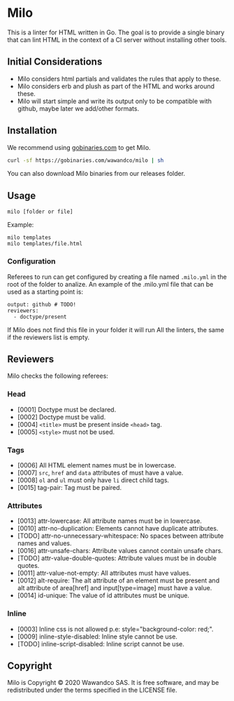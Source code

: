 # Milo

This is a linter for HTML written in Go. The goal is to provide a single binary that can lint HTML in the context of a CI server without installing other tools.

## Initial Considerations

- Milo considers html partials and validates the rules that apply to these.
- Milo considers erb and plush as part of the HTML and works around these.
- Milo will start simple and write its output only to be compatible with github, maybe later we add/other formats.

## Installation

We recommend using [gobinaries.com](gobinaries.com) to get Milo.

```sh
curl -sf https://gobinaries.com/wawandco/milo | sh
```

You can also download Milo binaries from our releases folder.

## Usage

```
milo [folder or file]
```

Example:

```
milo templates
milo templates/file.html
```

### Configuration

Referees to run can get configured by creating a file named `.milo.yml` in the root of the folder to analize. An example of the .milo.yml file that can be used as a starting point is:

```
output: github # TODO!
reviewers:
  - doctype/present 
```

If Milo does not find this file in your folder it will run All the linters, the same if the reviewers list is empty.

## Reviewers

Milo checks the following referees:

### Head

- [0001] Doctype must be declared.
- [0002] Doctype must be valid.
- [0004] `<title>` must be present inside `<head>` tag.
- [0005] `<style>` must not be used.

### Tags

- [0006] All HTML element names must be in lowercase.
- [0007] `src`, `href` and `data` attributes of must have a value.
- [0008] `ol` and `ul` must only have `li` direct child tags.
- [0015] tag-pair: Tag must be paired.

### Attributes

- [0013] attr-lowercase: All attribute names must be in lowercase.
- [0010] attr-no-duplication: Elements cannot have duplicate attributes.
- [TODO] attr-no-unnecessary-whitespace: No spaces between attribute names and values.
- [0016] attr-unsafe-chars: Attribute values cannot contain unsafe chars.
- [TODO] attr-value-double-quotes: Attribute values must be in double quotes.
- [0011] attr-value-not-empty: All attributes must have values.
- [0012] alt-require: The alt attribute of an element must be present and alt attribute of area[href] and input[type=image] must have a value.
- [0014] id-unique: The value of id attributes must be unique.

### Inline

- [0003] Inline css is not allowed p.e: style="background-color: red;".
- [0009] inline-style-disabled: Inline style cannot be use.
- [TODO] inline-script-disabled: Inline script cannot be use.

## Copyright

Milo is Copyright © 2020 Wawandco SAS. It is free software, and may be redistributed under the terms specified in the LICENSE file.


